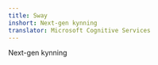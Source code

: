 ```yaml
---
title: Sway
inshort: Next-gen kynning
translator: Microsoft Cognitive Services
---
```


Next-gen kynning


